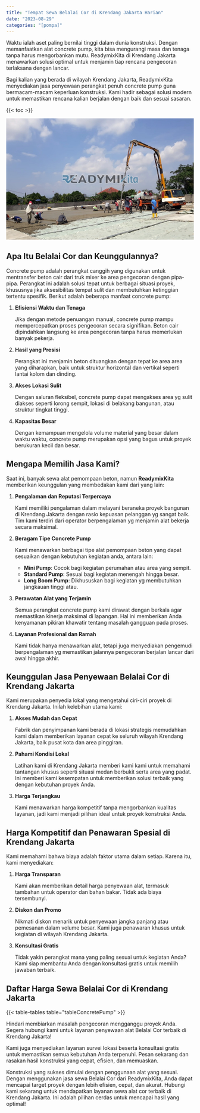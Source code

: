 ```yaml
---
title: "Tempat Sewa Belalai Cor di Krendang Jakarta Harian"
date: "2023-08-29"
categories: "[pompa]"
---
```


Waktu ialah aset paling bernilai tinggi dalam dunia konstruksi. Dengan memanfaatkan alat concrete pump, kita bisa mengurangi masa dan tenaga tanpa harus mengorbankan mutu. ReadymixKita di Krendang Jakarta menawarkan solusi optimal untuk menjamin tiap rencana pengecoran terlaksana dengan lancar.

Bagi kalian yang berada di wilayah Krendang Jakarta, ReadymixKita menyediakan jasa penyewaan perangkat penuh concrete pump guna bermacam-macam keperluan konstruksi. Kami hadir sebagai solusi modern untuk memastikan rencana kalian berjalan dengan baik dan sesuai sasaran.

{{< toc >}}

![Tempat Sewa Belalai Cor di Krendang Jakarta Harian](/images/pompa/sewa-pompa-11.jpg)

## Apa Itu Belalai Cor dan Keunggulannya?

Concrete pump adalah perangkat canggih yang digunakan untuk mentransfer beton cair dari truk mixer ke area pengecoran dengan pipa-pipa. Perangkat ini adalah solusi tepat untuk berbagai situasi proyek, khususnya jika aksesibilitas tempat sulit dan membutuhkan ketinggian tertentu spesifik. Berikut adalah beberapa manfaat concrete pump:

1. **Efisiensi Waktu dan Tenaga**

   Jika dengan metode penuangan manual, concrete pump mampu mempercepatkan proses pengecoran secara signifikan. Beton cair dipindahkan langsung ke area pengecoran tanpa harus memerlukan banyak pekerja.

2. **Hasil yang Presisi**

   Perangkat ini menjamin beton dituangkan dengan tepat ke area area yang diharapkan, baik untuk struktur horizontal dan vertikal seperti lantai kolom dan dinding.

3. **Akses Lokasi Sulit**

   Dengan saluran fleksibel, concrete pump dapat mengakses area yg sulit diakses seperti lorong sempit, lokasi di belakang bangunan, atau struktur tingkat tinggi.

4. **Kapasitas Besar**

   Dengan kemampuan mengelola volume material yang besar dalam waktu waktu, concrete pump merupakan opsi yang bagus untuk proyek berukuran kecil dan besar.

## Mengapa Memilih Jasa Kami?

Saat ini, banyak sewa alat pemompaan beton, namun **ReadymixKita** memberikan keunggulan yang membedakan kami dari yang lain:

1. **Pengalaman dan Reputasi Terpercaya**

   Kami memiliki pengalaman dalam melayani beraneka proyek bangunan di Krendang Jakarta dengan rasio kepuasan pelanggan yg sangat baik. Tim kami terdiri dari operator berpengalaman yg menjamin alat bekerja secara maksimal.

2. **Beragam Tipe Concrete Pump**

   Kami menawarkan berbagai tipe alat pemompaan beton yang dapat sesuaikan dengan kebutuhan kegiatan anda, antara lain:
   - **Mini Pump**: Cocok bagi kegiatan perumahan atau area yang sempit.
   - **Standard Pump**: Sesuai bagi kegiatan menengah hingga besar.
   - **Long Boom Pump**: Dikhususkan bagi kegiatan yg membutuhkan jangkauan tinggi atau.

3. **Perawatan Alat yang Terjamin**

   Semua perangkat concrete pump kami dirawat dengan berkala agar memastikan kinerja maksimal di lapangan. Hal ini memberikan Anda kenyamanan pikiran khawatir tentang masalah gangguan pada proses.

4. **Layanan Profesional dan Ramah**

   Kami tidak hanya menawarkan alat, tetapi juga menyediakan pengemudi berpengalaman yg memastikan jalannya pengecoran berjalan lancar dari awal hingga akhir.

## Keunggulan Jasa Penyewaan Belalai Cor di Krendang Jakarta

Kami merupakan penyedia lokal yang mengetahui ciri-ciri proyek di Krendang Jakarta. Inilah kelebihan utama kami:

1. **Akses Mudah dan Cepat**

   Fabrik dan penyimpanan kami berada di lokasi strategis memudahkan kami dalam memberikan layanan cepat ke seluruh wilayah Krendang Jakarta, baik pusat kota dan area pinggiran.

2. **Pahami Kondisi Lokal**

   Latihan kami di Krendang Jakarta memberi kami kami untuk memahami tantangan khusus seperti situasi medan berbukit serta area yang padat. Ini memberi kami kesempatan untuk memberikan solusi terbaik yang dengan kebutuhan proyek Anda.

3. **Harga Terjangkau**

   Kami menawarkan harga kompetitif tanpa mengorbankan kualitas layanan, jadi kami menjadi pilihan ideal untuk proyek konstruksi Anda.

## Harga Kompetitif dan Penawaran Spesial di Krendang Jakarta

Kami memahami bahwa biaya adalah faktor utama dalam setiap. Karena itu, kami menyediakan:

1. **Harga Transparan**

   Kami akan memberikan detail harga penyewaan alat, termasuk tambahan untuk operator dan bahan bakar. Tidak ada biaya tersembunyi.

2. **Diskon dan Promo**

   Nikmati diskon menarik untuk penyewaan jangka panjang atau pemesanan dalam volume besar. Kami juga penawaran khusus untuk kegiatan di wilayah Krendang Jakarta.

3. **Konsultasi Gratis**

   Tidak yakin perangkat mana yang paling sesuai untuk kegiatan Anda? Kami siap membantu Anda dengan konsultasi gratis untuk memilih jawaban terbaik.

## Daftar Harga Sewa Belalai Cor di Krendang Jakarta

{{< table-tables table="tableConcretePump" >}}

Hindari membiarkan masalah pengecoran mengganggu proyek Anda. Segera hubungi kami untuk layanan penyewaan alat Belalai Cor terbaik di Krendang Jakarta!

Kami juga menyediakan layanan survei lokasi beserta konsultasi gratis untuk memastikan semua kebutuhan Anda terpenuhi. Pesan sekarang dan rasakan hasil konstruksi yang cepat, efisien, dan memuaskan.

Konstruksi yang sukses dimulai dengan penggunaan alat yang sesuai. Dengan menggunakan jasa sewa Belalai Cor dari ReadymixKita, Anda dapat mencapai target proyek dengan lebih efisien, cepat, dan akurat. Hubungi kami sekarang untuk mendapatkan layanan sewa alat cor terbaik di Krendang Jakarta. Ini adalah pilihan cerdas untuk mencapai hasil yang optimal!